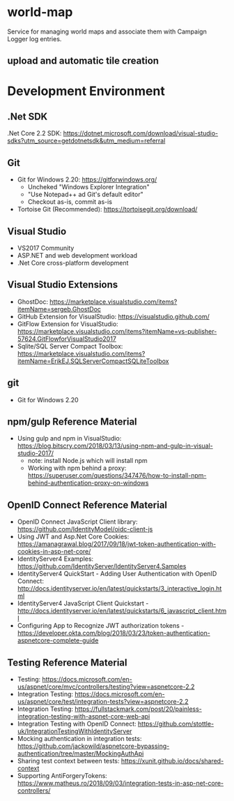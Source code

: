 # world-map

Service for managing world maps and associate them with Campaign Logger log entries.

## upload and automatic tile creation

# Development Environment

## .Net SDK
.Net Core 2.2 SDK: https://dotnet.microsoft.com/download/visual-studio-sdks?utm_source=getdotnetsdk&utm_medium=referral

## Git
- Git for Windows 2.20: https://gitforwindows.org/
	- Uncheked "Windows Explorer Integration"
	- "Use Notepad++ ad Git's default editor"
	- Checkout as-is, commit as-is
- Tortoise Git (Recommended): https://tortoisegit.org/download/

## Visual Studio
- VS2017 Community
- ASP.NET and web development workload
- .Net Core cross-platform development

## Visual Studio Extensions
- GhostDoc: https://marketplace.visualstudio.com/items?itemName=sergeb.GhostDoc
- GitHub Extension for VisualStudio: https://visualstudio.github.com/
- GitFlow Extension for VisualStudio: https://marketplace.visualstudio.com/items?itemName=vs-publisher-57624.GitFlowforVisualStudio2017
- Sqlite/SQL Server Compact Toolbox: https://marketplace.visualstudio.com/items?itemName=ErikEJ.SQLServerCompactSQLiteToolbox

## git

- Git for Windows 2.20

## npm/gulp Reference Material

- Using gulp and npm in VisualStudio: https://blog.bitscry.com/2018/03/13/using-npm-and-gulp-in-visual-studio-2017/
	- note: install Node.js which will install npm 
	- Working with npm behind a proxy: https://superuser.com/questions/347476/how-to-install-npm-behind-authentication-proxy-on-windows

## OpenID Connect Reference Material

- OpenID Connect JavaScript Client library: https://github.com/IdentityModel/oidc-client-js
- Using JWT and Asp.Net Core Cookies: https://amanagrawal.blog/2017/09/18/jwt-token-authentication-with-cookies-in-asp-net-core/
- IdentityServer4 Examples: https://github.com/IdentityServer/IdentityServer4.Samples
- IdentityServer4 QuickStart - Adding User Authentication with OpenID Connect: http://docs.identityserver.io/en/latest/quickstarts/3_interactive_login.html
- IdentityServer4 JavaScript Client Quickstart - http://docs.identityserver.io/en/latest/quickstarts/6_javascript_client.html
- Configuring App to Recognize JWT authorization tokens - https://developer.okta.com/blog/2018/03/23/token-authentication-aspnetcore-complete-guide

## Testing Reference Material

- Testing: https://docs.microsoft.com/en-us/aspnet/core/mvc/controllers/testing?view=aspnetcore-2.2
- Integration Testing: https://docs.microsoft.com/en-us/aspnet/core/test/integration-tests?view=aspnetcore-2.2
- Integration Testing: https://fullstackmark.com/post/20/painless-integration-testing-with-aspnet-core-web-api
- Integration Testing with OpenID Connect: https://github.com/stottle-uk/IntegrationTestingWithIdentityServer
- Mocking authentication in integration tests: https://github.com/jackowild/aspnetcore-bypassing-authentication/tree/master/MockingAuthApi
- Sharing test context between tests: https://xunit.github.io/docs/shared-context
- Supporting AntiForgeryTokens: https://www.matheus.ro/2018/09/03/integration-tests-in-asp-net-core-controllers/

